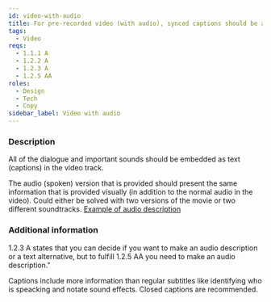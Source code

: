 ```yaml
---
id: video-with-audio
title: For pre-recorded video (with audio), synced captions should be available as well as an audio description
tags:
  - Video
reqs:
  - 1.1.1 A
  - 1.2.2 A
  - 1.2.3 A
  - 1.2.5 AA
roles:
  - Design
  - Tech
  - Copy
sidebar_label: Video with audio
---
```


### Description

All of the dialogue and important sounds should be embedded as text (captions) in the video track.

The audio (spoken) version that is provided should present the same information that is provided visually (in addition to the normal audio in the video). Could either be solved with two versions of the movie or two different soundtracks. [Example of audio description](https://www.digitala11y.com/understanding-sc-1-2-5-audio-description-prerecorded/)

### Additional information

1.2.3 A states that you can decide if you want to make an audio description or a text alternative, but to fulfill 1.2.5 AA you need to make an audio description."

Captions include more information than regular subtitles like identifying who is speacking and notate sound effects. Closed captions are recommended.
